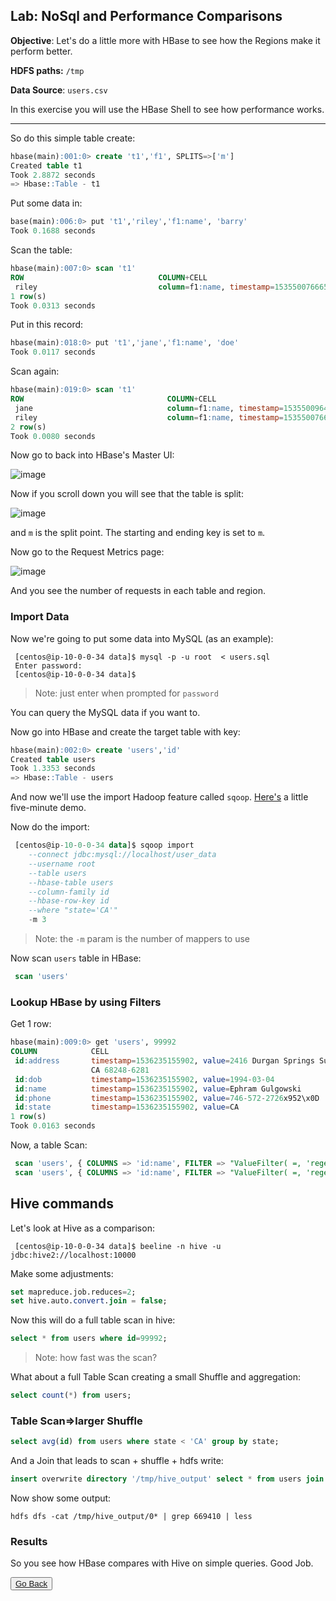 ## Lab: NoSql and Performance Comparisons

**Objective**: Let's do a little more with HBase to see how the Regions make it perform better.

**HDFS paths:** `/tmp` 

**Data Source**: `users.csv`

In this exercise you will use the HBase Shell to see how performance works.

----

So do this simple table create:

```sql
hbase(main):001:0> create 't1','f1', SPLITS=>['m']
Created table t1
Took 2.8872 seconds
=> Hbase::Table - t1
```

Put some data in:

```sql
base(main):006:0> put 't1','riley','f1:name', 'barry'
Took 0.1688 seconds
```

Scan the table:

```sql
hbase(main):007:0> scan 't1'
ROW                              COLUMN+CELL
 riley                           column=f1:name, timestamp=1535500766655, value=barry
1 row(s)
Took 0.0313 seconds
```

Put in this record:

```sql
hbase(main):018:0> put 't1','jane','f1:name', 'doe'
Took 0.0117 seconds
```

Scan again:

```sql
hbase(main):019:0> scan 't1'
ROW                                COLUMN+CELL
 jane                              column=f1:name, timestamp=1535500964402, value=doe
 riley                             column=f1:name, timestamp=1535500766655, value=barry
2 row(s)
Took 0.0080 seconds
```

Now go to back into HBase's Master UI:

![image](https://user-images.githubusercontent.com/558905/44757979-e2028b00-aaff-11e8-9363-345ba36d6169.png)


Now if you scroll down you will see that the table is split:

![image](https://user-images.githubusercontent.com/558905/44758004-fcd4ff80-aaff-11e8-8740-72e0b01545d6.png)

and `m` is the split point. The starting and ending key is set to `m`.


Now go to the Request Metrics page:

![image](https://user-images.githubusercontent.com/558905/44786841-66d2c080-ab63-11e8-801e-6973b348eafb.png)

And you see the number of requests in each table and region.

### Import Data

Now we're going to put some data into MySQL (as an example):

```console
 [centos@ip-10-0-0-34 data]$ mysql -p -u root  < users.sql
 Enter password: 
 [centos@ip-10-0-0-34 data]$ 
```

>Note: just enter when prompted for `password`

You can query the MySQL data if you want to.

Now go into HBase and create the target table with key:


```sql
hbase(main):002:0> create 'users','id'
Created table users
Took 1.3353 seconds                                                                                            
=> Hbase::Table - users
```

And now we'll use the import Hadoop feature called `sqoop`. [Here's](https://sqoop.apache.org/docs/1.99.3/Sqoop5MinutesDemo.html) a little five-minute demo.

Now do the import:

```sql
 [centos@ip-10-0-0-34 data]$ sqoop import 
    --connect jdbc:mysql://localhost/user_data 
    --username root 
    --table users 
    --hbase-table users 
    --column-family id 
    --hbase-row-key id 
    --where "state='CA'" 
    -m 3
```

>Note: the `-m` param is the number of mappers to use


Now scan `users` table in HBase:

```sql
 scan 'users'
```

### Lookup HBase by using Filters

Get 1 row:

```sql
hbase(main):009:0> get 'users', 99992
COLUMN            CELL                                                                              
 id:address       timestamp=1536235155902, value=2416 Durgan Springs Suite 807, West Windychester,
                  CA 68248-6281                                                                      
 id:dob           timestamp=1536235155902, value=1994-03-04                                         
 id:name          timestamp=1536235155902, value=Ephram Gulgowski                                   
 id:phone         timestamp=1536235155902, value=746-572-2726x952\x0D                               
 id:state         timestamp=1536235155902, value=CA                                                 
1 row(s)
Took 0.0163 seconds  
```

Now, a table Scan:

```sql
 scan 'users', { COLUMNS => 'id:name', FILTER => "ValueFilter( =, 'regexstring:Alden' )" }
 scan 'users', { COLUMNS => 'id:name', FILTER => "ValueFilter( =, 'regexstring:Johnson' )" }
```

## Hive commands

Let's look at Hive as a comparison:

```console
 [centos@ip-10-0-0-34 data]$ beeline -n hive -u jdbc:hive2://localhost:10000
```

Make some adjustments:

```sql
set mapreduce.job.reduces=2;
set hive.auto.convert.join = false;
```

Now this will do a full table scan in hive:

```sql
select * from users where id=99992;
```

> Note: how fast was the scan?

What about a full Table Scan creating a small Shuffle and aggregation:

```sql
select count(*) from users;
```

### Table Scan=>larger Shuffle

```sql
select avg(id) from users where state < 'CA' group by state;
```

And a Join that leads to scan + shuffle + hdfs write:

```sql
insert overwrite directory '/tmp/hive_output' select * from users join orders on users.id=orders.id ;
```

Now show some output:

```console
hdfs dfs -cat /tmp/hive_output/0* | grep 669410 | less
```
### Results

So you see how HBase compares with Hive on simple queries. Good Job.


<button type="button"><a href="https://virtuant.github.io/hadoop-overview-spark-hwx/">Go Back</a></button>
<br>
<br>
